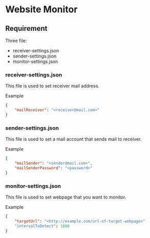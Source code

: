 
# Website Monitor

## Requirement

Three file:

- receiver-settings.json
- sender-settings.json
- monitor-settings.json

### receiver-settings.json

This file is used to set receiver mail address.

Example

```json
{
    "mailReceiver": "<receiver@mail.com>"
}
```

### sender-settings.json

This file is used to set a mail account that sends mail to receiver.

Example

```json
{
    "mailSender": "<sender@mail.com>",
    "mailSenderPassword": "<password>"
}
```

### monitor-settings.json

This file is used to set webpage that you want to monitor.

Example

```json
{
    "targetUrl": "<http://example.com/url-of-target-webpage>"
    "intervalToDetect": 1800
}
```



